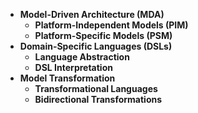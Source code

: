 - **Model-Driven Architecture (MDA)**
  - **Platform-Independent Models (PIM)**
  - **Platform-Specific Models (PSM)**
- **Domain-Specific Languages (DSLs)**
  - **Language Abstraction**
  - **DSL Interpretation**
- **Model Transformation**
  - **Transformational Languages**
  - **Bidirectional Transformations**
